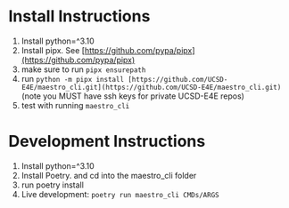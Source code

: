 # Install Instructions

1) Install python=^3.10
2) Install pipx. See [https://github.com/pypa/pipx](https://github.com/pypa/pipx)
3) make sure to run `pipx ensurepath`
4) run `python -m pipx install [https://github.com/UCSD-E4E/maestro_cli.git](https://github.com/UCSD-E4E/maestro_cli.git)` (note you MUST have ssh keys for private UCSD-E4E repos)
5) test with running `maestro_cli`   


# Development Instructions
1) Install python=^3.10
2) Install Poetry. and cd into the maestro_cli folder
3) run poetry install
4) Live development:  `poetry run maestro_cli CMDs/ARGS`
